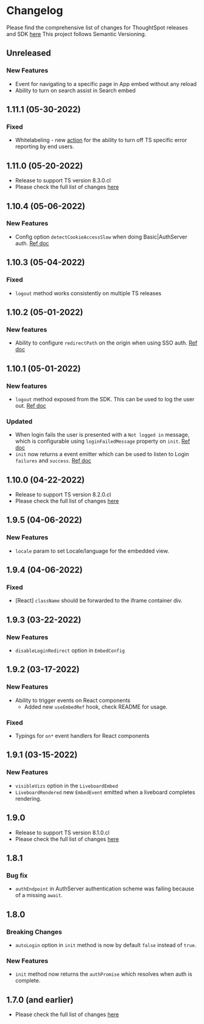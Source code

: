 # Changelog

Please find the comprehensive list of changes for ThoughtSpot releases and SDK [here](https://developers.thoughtspot.com/docs/?pageid=whats-new)
This project follows Semantic Versioning.

## Unreleased

### New Features
- Event for navigating to a specific page in App embed without any reload
- Ability to turn on search assist in Search embed 

## 1.11.1 (05-30-2022)
### Fixed
- Whitelabeling - new [action](https://developers.thoughtspot.com/docs/typedoc/enums/Action.html#ReportError) for the ability to turn off TS specific error reporting by end users.

## 1.11.0 (05-20-2022)
- Release to support TS version 8.3.0.cl
- Please check the full list of changes [here](https://developers.thoughtspot.com/docs/?pageid=embed-sdk-changelog)

## 1.10.4 (05-06-2022)
### New Features
- Config option `detectCookieAccessSlow` when doing Basic|AuthServer auth. [Ref doc](https://developers.thoughtspot.com/docs/typedoc/interfaces/EmbedConfig.html#detectCookieAccessSlow)

## 1.10.3 (05-04-2022)
### Fixed
- `logout` method works consistently on multiple TS releases  

## 1.10.2 (05-01-2022)
### New features
- Ability to configure `redirectPath` on the origin when using SSO auth. [Ref doc](https://developers.thoughtspot.com/docs/typedoc/interfaces/EmbedConfig.html#redirectPath)

## 1.10.1 (05-01-2022)

### New features
- `logout` method exposed from the SDK. This can be used to log the user out. [Ref doc](https://developers.thoughtspot.com/docs/typedoc/modules.html#logout)

### Updated
- When login fails the user is presented with a `Not logged in` message, which is configurable using `loginFailedMessage` property on `init`. [Ref doc](https://developers.thoughtspot.com/docs/typedoc/interfaces/EmbedConfig.html#loginFailedMessage)
- `init` now returns a event emitter which can be used to listen to Login `failures` and `success`. [Ref doc](https://developers.thoughtspot.com/docs/typedoc/modules.html#init)

## 1.10.0 (04-22-2022)

- Release to support TS version 8.2.0.cl
- Please check the full list of changes [here](https://developers.thoughtspot.com/docs/?pageid=embed-sdk-changelog)

## 1.9.5 (04-06-2022)

### New Features
- `locale` param to set Locale/language for the embedded view.


## 1.9.4 (04-06-2022)

### Fixed
- [React] `className` should be forwarded to the iframe container div.


## 1.9.3 (03-22-2022)

### New Features
- `disableLoginRedirect` option in `EmbedConfig`

## 1.9.2 (03-17-2022)

### New Features
- Ability to trigger events on React components
  - Added new `useEmbedRef` hook, check README for usage.

### Fixed

- Typings for `on*` event handlers for React components


## 1.9.1 (03-15-2022)

### New Features

- `visibleVizs` option in the `LiveboardEmbed`
- `LiveboardRendered` new `EmbedEvent` emitted when a liveboard completes rendering.


## 1.9.0

- Release to support TS version 8.1.0.cl
- Please check the full list of changes [here](https://developers.thoughtspot.com/docs/?pageid=embed-sdk-changelog)


## 1.8.1

### Bug fix

- `authEndpoint` in AuthServer authentication scheme was failing because of a missing `await`.

## 1.8.0

### Breaking Changes

-   `autoLogin` option in `init` method is now by default `false` instead of `true`.

### New Features

-   `init` method now returns the `authPromise` which resolves when auth is complete.

## 1.7.0 (and earlier)

-   Please check the full list of changes [here](https://developers.thoughtspot.com/docs/?pageid=embed-sdk-changelog)
